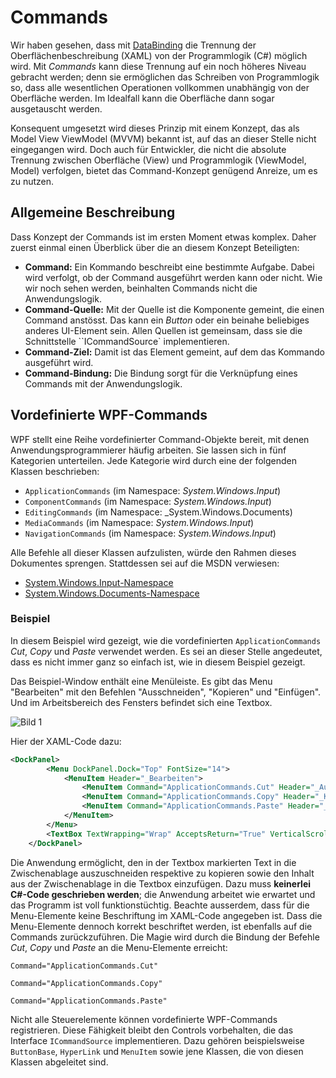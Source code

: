 # Commands 

Wir haben gesehen, dass mit [DataBinding](../03%20DataBinding/README.md) die Trennung der Oberflächenbeschreibung (XAML) von der Programmlogik (C#) möglich wird. Mit _Commands_ kann diese Trennung auf ein noch höheres Niveau gebracht werden; denn sie ermöglichen das Schreiben von Programmlogik so, dass alle wesentlichen Operationen vollkommen unabhängig von der Oberfläche werden. Im Idealfall kann die Oberfläche dann sogar ausgetauscht werden. 

Konsequent umgesetzt wird dieses Prinzip mit einem Konzept, das als Model View ViewModel (MVVM) bekannt ist, auf das an dieser Stelle nicht eingegangen wird. Doch auch für  Entwickler, die nicht die absolute Trennung zwischen Oberfläche (View) und  Programmlogik (ViewModel, Model) verfolgen, bietet das Command-Konzept genügend Anreize, um es zu nutzen. 

## Allgemeine Beschreibung

Dass Konzept der Commands ist im ersten Moment etwas komplex. Daher zuerst einmal einen Überblick über die an diesem Konzept Beteiligten:

* **Command:** Ein Kommando beschreibt eine bestimmte Aufgabe. Dabei wird verfolgt, ob der Command ausgeführt werden kann oder nicht. Wie wir noch sehen werden, beinhalten Commands nicht die Anwendungslogik. 
* **Command-Quelle:** Mit der Quelle ist die Komponente gemeint, die einen Command anstösst. Das kann ein _Button_ oder ein beinahe beliebiges anderes UI-Element sein. Allen Quellen ist gemeinsam, dass sie die Schnittstelle ``ICommandSource` implementieren.  
* **Command-Ziel:** Damit ist das Element gemeint, auf dem das Kommando ausgeführt wird. 
* **Command-Bindung:** Die Bindung sorgt für die Verknüpfung eines Commands mit der Anwendungslogik. 
 
## Vordefinierte WPF-Commands

WPF stellt eine Reihe vordefinierter Command-Objekte bereit, mit denen Anwendungsprogrammierer häufig arbeiten. Sie lassen sich in fünf Kategorien unterteilen. Jede Kategorie wird durch eine der folgenden Klassen beschrieben:

* `ApplicationCommands` (im Namespace: _System.Windows.Input_)
* `ComponentCommands` (im Namespace: _System.Windows.Input_) 
* `EditingCommands` (im Namespace: _System.Windows.Documents) 
* `MediaCommands` (im Namespace: _System.Windows.Input_) 
* `NavigationCommands` (im Namespace: _System.Windows.Input_) 

Alle Befehle all dieser Klassen aufzulisten, würde den Rahmen dieses Dokumentes sprengen. Stattdessen sei auf die MSDN verwiesen: 

* [System.Windows.Input-Namespace](https://msdn.microsoft.com/de-de/library/system.windows.input(v=vs.110).aspx)
* [System.Windows.Documents-Namespace](https://msdn.microsoft.com/de-de/library/system.windows.documents(v=vs.110).aspx)

### Beispiel 

In diesem Beispiel wird gezeigt, wie die vordefinierten `ApplicationCommands` _Cut_, _Copy_ und _Paste_ verwendet werden. Es sei an dieser Stelle angedeutet, dass es nicht immer ganz so einfach ist, wie in diesem Beispiel gezeigt. 

Das Beispiel-Window enthält eine Menüleiste. Es gibt das Menu "Bearbeiten" mit den Befehlen "Ausschneiden", "Kopieren" und "Einfügen". Und im Arbeitsbereich des Fensters befindet sich eine Textbox. 

![Bild 1](res/01.jpg)

Hier der XAML-Code dazu: 

```XML
<DockPanel>
        <Menu DockPanel.Dock="Top" FontSize="14">
            <MenuItem Header="_Bearbeiten">
                <MenuItem Command="ApplicationCommands.Cut" Header="_Ausschneiden" />
                <MenuItem Command="ApplicationCommands.Copy" Header="_Kopieren" />
                <MenuItem Command="ApplicationCommands.Paste" Header="_Einfügen" />
            </MenuItem>
        </Menu>
        <TextBox TextWrapping="Wrap" AcceptsReturn="True" VerticalScrollBarVisibility="Visible" Text="Beispiel von hier: http://www.blackwasp.co.uk/WPFCommands_2.aspx"/>
    </DockPanel>
```

 Die Anwendung ermöglicht, den in der Textbox markierten Text in die Zwischenablage auszuschneiden respektive zu kopieren sowie den Inhalt aus der Zwischenablage in die Textbox einzufügen. Dazu muss **keinerlei C#-Code geschrieben werden**; die Anwendung arbeitet wie erwartet und das Programm ist voll funktionstüchtig. Beachte ausserdem, dass für die Menu-Elemente keine Beschriftung im XAML-Code angegeben ist. Dass die Menu-Elemente dennoch korrekt beschriftet werden, ist ebenfalls auf die Commands zurückzuführen. Die Magie wird durch die Bindung der Befehle _Cut_, _Copy_ und _Paste_ an die Menu-Elemente erreicht:  

```
Command="ApplicationCommands.Cut"
```
```
Command="ApplicationCommands.Copy"
```
```
Command="ApplicationCommands.Paste"
```

Nicht alle Steuerelemente können vordefinierte WPF-Commands registrieren. Diese Fähigkeit bleibt den Controls vorbehalten, die das Interface `ICommandSource` implementieren. Dazu gehören beispielsweise `ButtonBase`, `HyperLink` und `MenuItem` sowie jene Klassen, die von diesen Klassen abgeleitet sind.